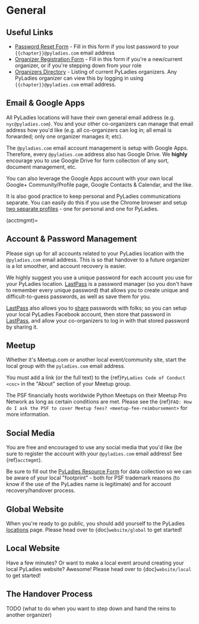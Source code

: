 # General

## Useful Links

- [Password Reset Form](https://forms.gle/AhnaDGbTAaBYdgUL8) - Fill in this
  form if you lost password to your `{{chapter}}@pyladies.com` email address
- [Organizer Registration Form](https://forms.gle/cDegKej3JojdnQ6JA) - Fill in this form if you're a new/current
  organizer, or if you're stepping down from your role
- [Organizers Directory](https://docs.google.com/spreadsheets/d/14--69LWAGhF_DA8iPGRAOoh7GMJ3qFmcMQwASWqPo54/edit?usp=sharing)
  \- Listing of current PyLadies organizers.
  Any PyLadies organizer can view this by logging in using `{{chapter}}@pyladies.com` email address.

## Email & Google Apps

All PyLadies locations will have their own general email address (e.g. `nyc@pyladies.com`).  You and your other co-organizers can manage that email address how you'd like (e.g. all co-organizers can log in; all email is forwarded; only one organizer manages it; etc).

The `@pyladies.com` email account management is setup with Google Apps. Therefore, every `@pyladies.com` address also has Google Drive.  We **highly** encourage you to use Google Drive for form collection of any sort, document management, etc.

You can also leverage the Google Apps account with your own local Google+ Community/Profile page, Google Contacts & Calendar, and the like.

It is also good practice to keep personal and PyLadies communications separate.  You can easily do this if you use the Chrome browser and setup [two separate profiles] - one for personal and one for PyLadies.

(acctmgmt)=

## Account & Password Management

Please sign up for all accounts related to your PyLadies location with the `@pyladies.com` email address.  This is so that handover to a future organizer is a lot smoother, and account recovery is easier.

We highly suggest you use a unique password for each account you use for your PyLadies location.  [LastPass] is a password manager (so you don't have to remember every unique password) that allows you to create unique and difficult-to-guess passwords, as well as save them for you.

[LastPass] also allows you to [share] passwords with folks; so you can setup your local PyLadies Facebook account, then store that password in [LastPass], and allow your co-organizers to log in with that stored password by sharing it.

## Meetup

Whether it's Meetup.com or another local event/community site, start the local
group with the `pyladies.com` email address.

You must add a link (or the full text) to the {ref}`PyLadies Code of Conduct <coc>` in the "About" section of your Meetup group.

The PSF financially hosts worldwide Python Meetups on their Meetup Pro Network as long as certain conditions are met. Please see the {ref}`FAQ: How do I ask the PSF to cover Meetup fees? <meetup-fee-reimbursement>` for more information.

## Social Media

You are free and encouraged to use any social media that you'd like (be sure to register the account with your `@pyladies.com` email address! See {ref}`acctmgmt`).

Be sure to fill out the [PyLadies Resource Form] for data collection so we can be aware of your local "footprint" - both for PSF trademark reasons (to know if the use of the PyLadies name is legitimate) and for account recovery/handover process.

## Global Website

When you're ready to go public, you should add yourself to the PyLadies [locations] page.  Please head over to {doc}`website/global` to get started!

## Local Website

Have a few minutes?  Or want to make a local event around creating your local PyLadies website?  Awesome!  Please head over to {doc}`website/local` to get started!

## The Handover Process

TODO (what to do when you want to step down and hand the reins to another organizer)


[ask]: mailto:info@pyladies.com
[custom ink]: http://www.customink.com/
[elegant stitches]: http://www.companycasuals.com/elegantstitchesconway/start.jsp
[pyladies assets repo]: https://github.com/pyladies/pyladies-kit
[pyladies leadership]: mailto:info@pyladies.com
[spreadshirt site]: https://shop.spreadshirt.com/pyladies/
[lastpass]: https://lastpass.com/
[locations]: http://www.pyladies.com/locations
[pyladies resource form]: https://docs.google.com/forms/d/1f1jCD_XOf-06ifZkuSvAdCG9_Me0FnDWNxLQZY-JktU/viewform
[share]: https://helpdesk.lastpass.com/sharing/
[two separate profiles]: https://support.google.com/chrome/answer/2364824?hl=en
